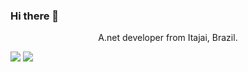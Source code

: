 ### Hi there 👋

<p align='center'>
  A.net developer from Itajai, Brazil.
</p>


<img src="https://img.shields.io/badge/CSharp-%239120.svg?&style=for-the-badge&logo=c%20sharp&logoColor=blue%22" /> 
<img src="https://img.shields.io/badge/.Net-5C2D91.svg?&style=for-the-badge&logo=.Net&logoColor=black%22" /> 
